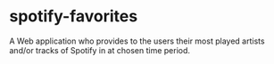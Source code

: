 # spotify-favorites
A Web application who provides to the users their most played artists and/or tracks  of Spotify in at chosen time period.
